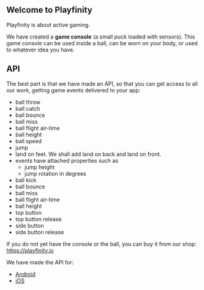 ## Welcome to Playfinity

Playfinity is about active gaming.

We have created a **game console** (a small puck loaded with sensors). This game console can be used inside a ball, can be worn on your body, or used to whatever idea you have.


## API

The best part is that we have made an API, so that you can get access to all our work, getting game events delivered to your app:

- ball throw
- ball catch
- ball bounce
- ball miss
- ball flight air-time
- ball height
- ball speed
- jump
- land on feet. We shall add land on back and land on front.
- events have attached properties such as
  - jump height
  - jump rotation in degrees
- ball kick
- ball bounce
- ball miss
- ball flight air-time
- ball height
- top button
- top button release
- side button
- side button release

If you do not yet have the console or the ball, you can buy it from our shop: https://playfinity.io

We have made the API for:

- [Android](https://github.com/Playfinity/playfinity-recorder-android)
- [iOS](https://github.com/Playfinity/playfinity-starter-ios)


